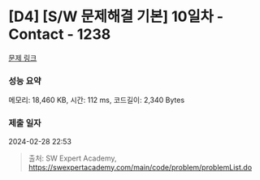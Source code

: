 # [D4] [S/W 문제해결 기본] 10일차 - Contact - 1238 

[문제 링크](https://swexpertacademy.com/main/code/problem/problemDetail.do?contestProbId=AV15B1cKAKwCFAYD) 

### 성능 요약

메모리: 18,460 KB, 시간: 112 ms, 코드길이: 2,340 Bytes

### 제출 일자

2024-02-28 22:53



> 출처: SW Expert Academy, https://swexpertacademy.com/main/code/problem/problemList.do